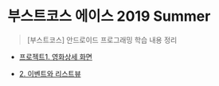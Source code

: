 # 부스트코스 에이스 2019 Summer
> [부스트코스] 안드로이드 프로그래밍 학습 내용 정리
+ [프로젝트1. 영화상세 화면](https://github.com/mjy1529/BoostCourse_Summer/blob/master/PJT1_CodeReview.md)

+ [2. 이벤트와 리스트뷰](https://github.com/mjy1529/BoostCourse_Summer/blob/master/2_%EC%9D%B4%EB%B2%A4%ED%8A%B8%EC%99%80%20%EB%A6%AC%EC%8A%A4%ED%8A%B8%EB%B7%B0.md)
